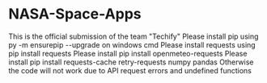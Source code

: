 # NASA-Space-Apps
This is the official submission of the team "Techify"
Please install pip using  py -m ensurepip --upgrade on windows cmd
Please install requests using pip install requests
Please install pip install openmeteo-requests
Please install pip install requests-cache retry-requests numpy pandas
Otherwise the code will not work due to API request errors and undefined functions
